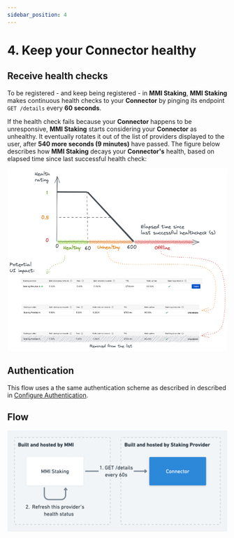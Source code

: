 ```yaml
---
sidebar_position: 4
---
```


# 4. Keep your Connector healthy

## Receive health checks

To be registered - and keep being registered - in **MMI Staking**, **MMI Staking** makes continuous health checks to your **Connector** by pinging its endpoint `GET /details` every **60 seconds**.

If the health check fails because your **Connector** happens to be unresponsive, **MMI Staking** starts considering your **Connector** as unhealthy. It eventually rotates it out of the list of providers displayed to the user, after **540 more seconds (9 minutes)** have passed. The figure below describes how **MMI Staking** decays your **Connector's** health, based on elapsed time since last successful health check:

![Health decay](/img/staking/health-decay.png)

## Authentication

This flow uses a the same authentication scheme as described in described in [Configure Authentication](authentication).

## Flow

![Receiving health check flow](/img/staking/receiving-healthcheck-flow.png)
